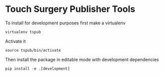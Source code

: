 Touch Surgery Publisher Tools
=============================

To install for development purposes first make a virtualenv

    virtualenv tspub

Activate it 

    source tspub/bin/activate

Then install the package in editable mode with development dependencies

    pip install -e .[development]
